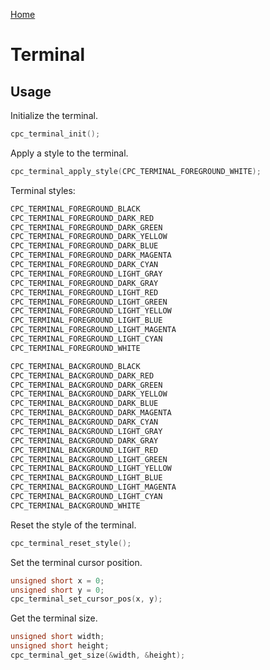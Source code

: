 [Home](https://milesbarr.github.io/cross-platform-c/)

# Terminal

## Usage

Initialize the terminal.

```c
cpc_terminal_init();
```

Apply a style to the terminal.

```c
cpc_terminal_apply_style(CPC_TERMINAL_FOREGROUND_WHITE);
```

Terminal styles:

```c
CPC_TERMINAL_FOREGROUND_BLACK
CPC_TERMINAL_FOREGROUND_DARK_RED
CPC_TERMINAL_FOREGROUND_DARK_GREEN
CPC_TERMINAL_FOREGROUND_DARK_YELLOW
CPC_TERMINAL_FOREGROUND_DARK_BLUE
CPC_TERMINAL_FOREGROUND_DARK_MAGENTA
CPC_TERMINAL_FOREGROUND_DARK_CYAN
CPC_TERMINAL_FOREGROUND_LIGHT_GRAY
CPC_TERMINAL_FOREGROUND_DARK_GRAY
CPC_TERMINAL_FOREGROUND_LIGHT_RED
CPC_TERMINAL_FOREGROUND_LIGHT_GREEN
CPC_TERMINAL_FOREGROUND_LIGHT_YELLOW
CPC_TERMINAL_FOREGROUND_LIGHT_BLUE
CPC_TERMINAL_FOREGROUND_LIGHT_MAGENTA
CPC_TERMINAL_FOREGROUND_LIGHT_CYAN
CPC_TERMINAL_FOREGROUND_WHITE

CPC_TERMINAL_BACKGROUND_BLACK
CPC_TERMINAL_BACKGROUND_DARK_RED
CPC_TERMINAL_BACKGROUND_DARK_GREEN
CPC_TERMINAL_BACKGROUND_DARK_YELLOW
CPC_TERMINAL_BACKGROUND_DARK_BLUE
CPC_TERMINAL_BACKGROUND_DARK_MAGENTA
CPC_TERMINAL_BACKGROUND_DARK_CYAN
CPC_TERMINAL_BACKGROUND_LIGHT_GRAY
CPC_TERMINAL_BACKGROUND_DARK_GRAY
CPC_TERMINAL_BACKGROUND_LIGHT_RED
CPC_TERMINAL_BACKGROUND_LIGHT_GREEN
CPC_TERMINAL_BACKGROUND_LIGHT_YELLOW
CPC_TERMINAL_BACKGROUND_LIGHT_BLUE
CPC_TERMINAL_BACKGROUND_LIGHT_MAGENTA
CPC_TERMINAL_BACKGROUND_LIGHT_CYAN
CPC_TERMINAL_BACKGROUND_WHITE
```

Reset the style of the terminal.

```c
cpc_terminal_reset_style();
```

Set the terminal cursor position.

```c
unsigned short x = 0;
unsigned short y = 0;
cpc_terminal_set_cursor_pos(x, y);
```

Get the terminal size.

```c
unsigned short width;
unsigned short height;
cpc_terminal_get_size(&width, &height);
```
